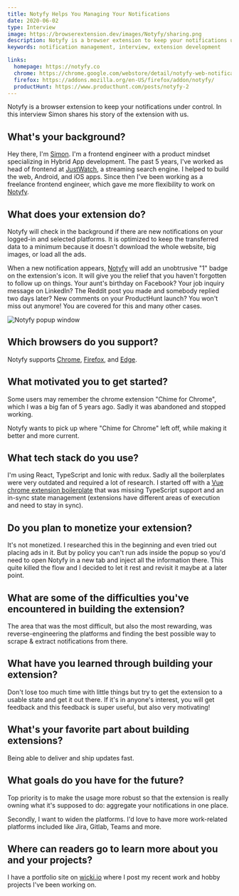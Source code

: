 ```yaml
---
title: Notyfy Helps You Managing Your Notifications
date: 2020-06-02
type: Interview
image: https://browserextension.dev/images/Notyfy/sharing.png
description: Notyfy is a browser extension to keep your notifications under control. In this interview Simon shares his story of the extension with us.
keywords: notification management, interview, extension development

links:
  homepage: https://notyfy.co
  chrome: https://chrome.google.com/webstore/detail/notyfy-web-notifications/jchnjaoenbpjjnfgnfhfljcdfhmpljic
  firefox: https://addons.mozilla.org/en-US/firefox/addon/notyfy/
  productHunt: https://www.producthunt.com/posts/notyfy-2
---
```


Notyfy is a browser extension to keep your notifications under control. In this interview Simon shares his story of the extension with us.

<!--more-->


What's your background?
-----------------------

Hey there, I'm [Simon](https://wicki.io). I'm a frontend engineer with a product mindset specializing in Hybrid App development. The past 5 years, I've worked as head of frontend at [JustWatch](https://www.justwatch.com/), a streaming search engine. I helped to build the web, Android, and iOS apps. Since then I've been working as a freelance frontend engineer, which gave me more flexibility to work on [Notyfy](https://notyfy.co).


What does your extension do?
----------------------------

Notyfy will check in the background if there are new notifications on your logged-in and selected platforms. It is optimized to keep the transferred data to a minimum because it doesn't download the whole website, big images, or load all the ads.

When a new notification appears, [Notyfy](https://browserextension.dev/directory/notyfy/) will add an unobtrusive "1" badge on the extension's icon. It will give you the relief that you haven't forgotten to follow up on things. Your aunt's birthday on Facebook? Your job inquiry message on LinkedIn? The Reddit post you made and somebody replied two days later? New comments on your ProductHunt launch? You won't miss out anymore! You are covered for this and many other cases.

![Notyfy popup window](/images/notyfy.png)


Which browsers do you support?
------------------------------

Notyfy supports [Chrome](https://chrome.google.com/webstore/detail/notyfy-web-notifications/jchnjaoenbpjjnfgnfhfljcdfhmpljic), [Firefox](https://addons.mozilla.org/en-US/firefox/addon/notyfy/), and [Edge](https://microsoftedge.microsoft.com/addons/detail/gnmgkdmmejppbhfjhkknjfigflkfjijm).


What motivated you to get started?
----------------------------------

Some users may remember the chrome extension "Chime for Chrome", which I was a big fan of 5 years ago. Sadly it was abandoned and stopped working.

Notyfy wants to pick up where "Chime for Chrome" left off, while making it better and more current.


What tech stack do you use?
---------------------------

I'm using React, TypeScript and Ionic with redux. Sadly all the boilerplates were very outdated and required a lot of research. I started off with a [Vue chrome extension boilerplate](https://vue-web-extension.netlify.app/) that was missing TypeScript support and an in-sync state management (extensions have different areas of execution and need to stay in sync).


Do you plan to monetize your extension?
---------------------------------------

It's not monetized. I researched this in the beginning and even tried out placing ads in it. But by policy you can't run ads inside the popup so you'd need to open Notyfy in a new tab and inject all the information there. This quite killed the flow and I decided to let it rest and revisit it maybe at a later point.


What are some of the difficulties you've encountered in building the extension?
-------------------------------------------------------------------------------

The area that was the most difficult, but also the most rewarding, was reverse-engineering the platforms and finding the best possible way to scrape & extract notifications from there.


What have you learned through building your extension?
------------------------------------------------------

Don't lose too much time with little things but try to get the extension to a usable state and get it out there. If it's in anyone's interest, you will get feedback and this feedback is super useful, but also very motivating!


What's your favorite part about building extensions?
----------------------------------------------------

Being able to deliver and ship updates fast.


What goals do you have for the future?
--------------------------------------

Top priority is to make the usage more robust so that the extension is really owning what it's supposed to do: aggregate your notifications in one place.

Secondly, I want to widen the platforms. I'd love to have more work-related platforms included like Jira, Gitlab, Teams and more.


Where can readers go to learn more about you and your projects?
---------------------------------------------------------------

I have a portfolio site on [wicki.io](https://wicki.io) where I post my recent work and hobby projects I've been working on.
